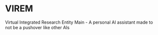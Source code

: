 # VIREM
Virtual Integrated Research Entity Main - A personal AI assistant made to not be a pushover like other AIs
